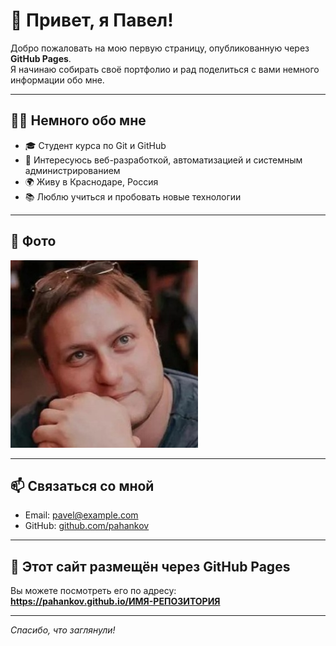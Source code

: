 # 👋 Привет, я Павел!

Добро пожаловать на мою первую страницу, опубликованную через **GitHub Pages**.  
Я начинаю собирать своё портфолио и рад поделиться с вами немного информации обо мне.

---

## 🧑‍💻 Немного обо мне

- 🎓 Студент курса по Git и GitHub
- 💼 Интересуюсь веб-разработкой, автоматизацией и системным администрированием
- 🌍 Живу в Краснодаре, Россия
- 📚 Люблю учиться и пробовать новые технологии

---

## 📸 Фото

![Моё фото](img/avatar.jpg)


---

## 📫 Связаться со мной

- Email: [pavel@example.com](mailto:pavel@example.com)
- GitHub: [github.com/pahankov](https://github.com/pahankov)

---

## 🚀 Этот сайт размещён через GitHub Pages

Вы можете посмотреть его по адресу:  
**https://pahankov.github.io/ИМЯ-РЕПОЗИТОРИЯ**

---

_Спасибо, что заглянули!_

